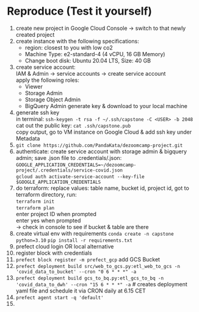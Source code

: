 # Reproduce (Test it yourself)

1. create new project in Google Cloud Console &rarr; switch to that newly created project
2. create instance with the following specifications:
    - region: closest to you with low co2
    - Machine Type: e2-standard-4 (4 vCPU, 16 GB Memory)
    - Change boot disk: Ubuntu 20.04 LTS, Size: 40 GB
3. create service account: <br>
    IAM & Admin &rarr; service accounts &rarr; create service account <br>
    apply the following roles:
    - Viewer
    - Storage Admin 
    - Storage Object Admin 
    - BigQuery Admin
    generate key & download to your local machine
4. generate ssh key <br>
    in terminal: `ssh-keygen -t rsa -f ~/.ssh/capstone -C <USER> -b 2048` <br>
    cat out the public key: `cat .ssh/capstone.pub` <br>
    copy output, go to VM instance on Google Cloud & add ssh key under Metadata
5. `git clone https://github.com/PandaKata/dezoomcamp-project.git`
6. authenticate: create service account with storage admin & bigquery admin; save .json file to .credentials/<filename>.json:
    <br>
    `GOOGLE_APPLICATION_CREDENTIALS=~/dezoomcamp-project/.credentials/service-covid.json`
    <br>
    `gcloud auth activate-service-account --key-file $GOOGLE_APPLICATION_CREDENTIALS`
7. do terraform: replace values: table name, bucket id, project id, got to terraform directory, run:
    <br>
    `terraform init`
    <br>
    `terraform plan`
    <br> 
    enter project ID when prompted
    <br> 
    enter yes when prompted 
    <br> 
    &rarr; check in console to see if bucket & table are there
8. create virtual env with requirements `conda create -n capstone python=3.10` `pip install -r requirements.txt`
9. prefect cloud login OR local alternative
10. register block with credentials
11. `prefect block register -m prefect_gcp` add GCS Bucket
12. `prefect deployment build src/web_to_gcs.py:etl_web_to_gcs -n 'covid_data_to_bucket' --cron "0 6 * * *" -a`
13. `prefect deployment build gcs_to_bq.py:etl_gcs_to_bq -n 'covid_data_to_dwh' --cron "15 6 * * *" -a` # creates deployment yaml file and schedule it via CRON daily at 6.15 CET 
14. `prefect agent start -q 'default'`
15. 
